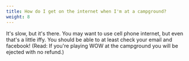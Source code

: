 ```yaml
---
title: How do I get on the internet when I'm at a campground?
weight: 8
---
```

It's slow, but it's there. You may want to use cell phone internet, but even that's a little iffy. You should be able to at least check your email and facebook!
(Read: If you're playing WOW at the campground you will be ejected with no refund.)
